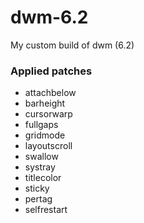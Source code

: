 # dwm-6.2
My custom build of dwm (6.2)

### Applied patches
- attachbelow
- barheight
- cursorwarp
- fullgaps
- gridmode
- layoutscroll
- swallow
- systray
- titlecolor
- sticky
- pertag
- selfrestart
